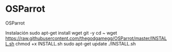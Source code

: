 # OSParrot
OSParrot


Instalación 
sudo apt-get install wget git -y
cd ~
wget https://raw.githubusercontent.com/thegodgamegg/OSParrot/master/INSTALL.sh
chmod +x INSTALL.sh
sudo apt-get update
./INSTALL.sh